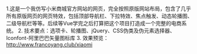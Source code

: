 1.这是一个我仿写小米商城官方网站的网页，完全按照原版网站布局，包含了几乎所有原版网页的网页特效，包括顶部导航栏、下拉特效、焦点触发、动态轮播图、二级导航栏等等。后续等Vue学完之后打算把这个项目打造成一个完整的电商系统。
2. 技术要点：选项卡、轮播图、jQuery、CSS伪类及伪元素选择器、Iconfont-阿里巴巴矢量图标库
3. 效果预览：http://www.francoyang.club/xiaomi